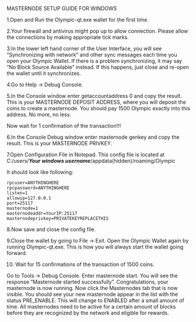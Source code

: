 MASTERNODE SETUP GUIDE FOR WINDOWS

1.Open and Run the Olympic-qt.exe wallet for the first time.  

2.Your firewall and antivirus might pop up to allow connection. Please allow the connections by making appropriate tick marks.

3.In the lower left hand corner of the User Interface, you will see “Synchronizing with network” and other sync messages each time you open your Olympic Wallet. If there is a problem synchronizing, it may say “No Block Source Available” instead. If this happens, just close and re-open the wallet until it synchronizes. 

4.Go to Help -> Debug Console.

5.In the Console window enter getaccountaddress 0 and copy the result. This is your MASTERNODE DEPOSIT ADDRESS, where you will deposit the coins to create a masternode. You should pay 1500 Olympic exactly into this address. No more, no less.

Now wait for 1 confirmation of the transaction!!!

6.In the Console Debug window enter masternode genkey and copy the result. This is your MASTERNODE PRIVKEY.

7.Open Configuration File in Notepad. This config file is located at C:/users/***Your windows username***/appdata(hidden)/roaming/Olympic 

It should look like following:

	rpcuser=ANYTHINGHERE
	rpcpassword=ANYTHINGHERE
	listen=1
	allowip=127.0.0.1
	port=25117
	masternode=1
	masternodeaddr=YourIP:25117
	masternodeprivkey=PRIVATEKEYREPLACETHIS

8.Now save and close the config file.

9.Close the wallet by going to File -> Exit.
Open the Olympic Wallet again by running Olympic-qt.exe. This is how you will always start the wallet going forward.

10. Wait for 15 confirmations of the transaction of 1500 coins.

Go to Tools -> Debug Console. Enter masternode start. You will see the response “Masternode started successfully”. Congratulations, your masternode is now running.
Now click the Masternodes tab that is now visible. You should see your new masternode appear in the list with the status PRE_ENABLE.
This will change to ENABLED after a small amount of time. All masternodes need to be active for a certain amount of blocks before they are recognized by the network and eligible for rewards.




